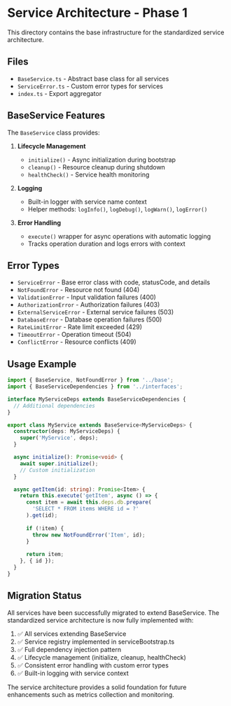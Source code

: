 # Service Architecture - Phase 1

This directory contains the base infrastructure for the standardized service architecture.

## Files

- `BaseService.ts` - Abstract base class for all services
- `ServiceError.ts` - Custom error types for services
- `index.ts` - Export aggregator

## BaseService Features

The `BaseService` class provides:

1. **Lifecycle Management**
   - `initialize()` - Async initialization during bootstrap
   - `cleanup()` - Resource cleanup during shutdown
   - `healthCheck()` - Service health monitoring

2. **Logging**
   - Built-in logger with service name context
   - Helper methods: `logInfo()`, `logDebug()`, `logWarn()`, `logError()`

3. **Error Handling**
   - `execute()` wrapper for async operations with automatic logging
   - Tracks operation duration and logs errors with context

## Error Types

- `ServiceError` - Base error class with code, statusCode, and details
- `NotFoundError` - Resource not found (404)
- `ValidationError` - Input validation failures (400)
- `AuthorizationError` - Authorization failures (403)
- `ExternalServiceError` - External service failures (503)
- `DatabaseError` - Database operation failures (500)
- `RateLimitError` - Rate limit exceeded (429)
- `TimeoutError` - Operation timeout (504)
- `ConflictError` - Resource conflicts (409)

## Usage Example

```typescript
import { BaseService, NotFoundError } from '../base';
import { BaseServiceDependencies } from '../interfaces';

interface MyServiceDeps extends BaseServiceDependencies {
  // Additional dependencies
}

export class MyService extends BaseService<MyServiceDeps> {
  constructor(deps: MyServiceDeps) {
    super('MyService', deps);
  }

  async initialize(): Promise<void> {
    await super.initialize();
    // Custom initialization
  }

  async getItem(id: string): Promise<Item> {
    return this.execute('getItem', async () => {
      const item = await this.deps.db.prepare(
        'SELECT * FROM items WHERE id = ?'
      ).get(id);
      
      if (!item) {
        throw new NotFoundError('Item', id);
      }
      
      return item;
    }, { id });
  }
}
```

## Migration Status

All services have been successfully migrated to extend BaseService. The standardized service architecture is now fully implemented with:

1. ✅ All services extending BaseService
2. ✅ Service registry implemented in serviceBootstrap.ts
3. ✅ Full dependency injection pattern
4. ✅ Lifecycle management (initialize, cleanup, healthCheck)
5. ✅ Consistent error handling with custom error types
6. ✅ Built-in logging with service context

The service architecture provides a solid foundation for future enhancements such as metrics collection and monitoring.